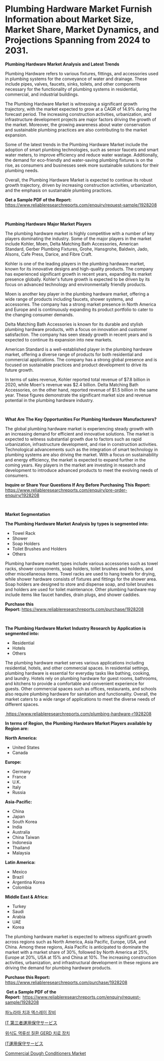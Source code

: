 <p><h1>Plumbing Hardware Market Furnish Information about Market Size, Market Share, Market Dynamics, and Projections Spanning from 2024 to 2031.</h1></p><p><strong>Plumbing Hardware Market Analysis and Latest Trends</strong></p>
<p><p>Plumbing Hardware refers to various fixtures, fittings, and accessories used in plumbing systems for the conveyance of water and drainage. These include pipes, valves, faucets, sinks, toilets, and other components necessary for the functionality of plumbing systems in residential, commercial, and industrial buildings.</p><p>The Plumbing Hardware Market is witnessing a significant growth trajectory, with the market expected to grow at a CAGR of 14.9% during the forecast period. The increasing construction activities, urbanization, and infrastructure development projects are major factors driving the growth of the market. Moreover, the growing awareness about water conservation and sustainable plumbing practices are also contributing to the market expansion.</p><p>Some of the latest trends in the Plumbing Hardware Market include the adoption of smart plumbing technologies, such as sensor faucets and smart water meters, to improve efficiency and reduce water wastage. Additionally, the demand for eco-friendly and water-saving plumbing fixtures is on the rise, as consumers and businesses seek more sustainable solutions for their plumbing needs.</p><p>Overall, the Plumbing Hardware Market is expected to continue its robust growth trajectory, driven by increasing construction activities, urbanization, and the emphasis on sustainable plumbing practices.</p></p>
<p><strong>Get a Sample PDF of the Report:&nbsp;</strong> <a href="https://www.reliableresearchreports.com/enquiry/request-sample/1928208">https://www.reliableresearchreports.com/enquiry/request-sample/1928208</a></p>
<p>&nbsp;</p>
<p><strong>Plumbing Hardware Major Market Players</strong></p>
<p><p>The plumbing hardware market is highly competitive with a number of key players dominating the industry. Some of the major players in the market include Kohler, Moen, Delta Matching Bath Accessories, American Standard, Gerber Plumbing Fixtures, Grohe, Hansgrohe, Baldwin, Jado, Alsons, Cafe Press, Darice, and Fibre Craft.</p><p>Kohler is one of the leading players in the plumbing hardware market, known for its innovative designs and high-quality products. The company has experienced significant growth in recent years, expanding its market presence globally. Kohler's future growth is expected to be driven by its focus on advanced technology and environmentally friendly products.</p><p>Moen is another key player in the plumbing hardware market, offering a wide range of products including faucets, shower systems, and accessories. The company has a strong market presence in North America and Europe and is continuously expanding its product portfolio to cater to the changing consumer demands.</p><p>Delta Matching Bath Accessories is known for its durable and stylish plumbing hardware products, with a focus on innovation and customer satisfaction. The company has seen steady growth in recent years and is expected to continue its expansion into new markets.</p><p>American Standard is a well-established player in the plumbing hardware market, offering a diverse range of products for both residential and commercial applications. The company has a strong global presence and is focused on sustainable practices and product development to drive its future growth.</p><p>In terms of sales revenue, Kohler reported total revenue of $7.8 billion in 2020, while Moen's revenue was $2.4 billion. Delta Matching Bath Accessories, on the other hand, reported revenue of $1.5 billion in the same year. These figures demonstrate the significant market size and revenue potential in the plumbing hardware industry.</p></p>
<p>&nbsp;</p>
<p><strong>What Are The Key Opportunities For Plumbing Hardware Manufacturers?</strong></p>
<p><p>The global plumbing hardware market is experiencing steady growth with an increasing demand for efficient and innovative solutions. The market is expected to witness substantial growth due to factors such as rapid urbanization, infrastructure development, and rise in construction activities. Technological advancements such as the integration of smart technology in plumbing systems are also driving the market. With a focus on sustainability and energy efficiency, the market is expected to expand further in the coming years. Key players in the market are investing in research and development to introduce advanced products to meet the evolving needs of consumers.</p></p>
<p><strong>Inquire or Share Your Questions If Any Before Purchasing This Report:</strong> <a href="https://www.reliableresearchreports.com/enquiry/pre-order-enquiry/1928208">https://www.reliableresearchreports.com/enquiry/pre-order-enquiry/1928208</a></p>
<p>&nbsp;</p>
<p><strong>Market Segmentation</strong></p>
<p><strong>The Plumbing Hardware Market Analysis by types is segmented into:</strong></p>
<p><ul><li>Towel Rack</li><li>Shower</li><li>Soap Holders</li><li>Toilet Brushes and Holders</li><li>Others</li></ul></p>
<p><p>Plumbing hardware market types include various accessories such as towel racks, shower components, soap holders, toilet brushes and holders, and other miscellaneous items. Towel racks are used to hang towels for drying, while shower hardware consists of fixtures and fittings for the shower area. Soap holders are designed to store and dispense soap, and toilet brushes and holders are used for toilet maintenance. Other plumbing hardware may include items like faucet handles, drain plugs, and shower caddies.</p></p>
<p><strong>Purchase this Report:&nbsp;</strong><a href="https://www.reliableresearchreports.com/purchase/1928208">https://www.reliableresearchreports.com/purchase/1928208</a></p>
<p>&nbsp;</p>
<p><strong>The Plumbing Hardware Market Industry Research by Application is segmented into:</strong></p>
<p><ul><li>Residential</li><li>Hotels</li><li>Others</li></ul></p>
<p><p>The plumbing hardware market serves various applications including residential, hotels, and other commercial spaces. In residential settings, plumbing hardware is essential for everyday tasks like bathing, cooking, and laundry. Hotels rely on plumbing hardware for guest rooms, bathrooms, and kitchens to provide a comfortable and convenient experience for guests. Other commercial spaces such as offices, restaurants, and schools also require plumbing hardware for sanitation and functionality. Overall, the market caters to a wide range of applications to meet the diverse needs of different spaces.</p></p>
<p><a href="https://www.reliableresearchreports.com/plumbing-hardware-r1928208">&nbsp;https://www.reliableresearchreports.com/plumbing-hardware-r1928208</a></p>
<p><strong>In terms of Region, the Plumbing Hardware Market Players available by Region are:</strong></p>
<p>
    <p> <strong> North America: </strong>
        <ul>
            <li>United States</li>
            <li>Canada</li>
        </ul>
        </p> 
    <p> <strong> Europe: </strong>
        <ul>
            <li>Germany</li>
            <li>France</li>
            <li>U.K.</li>
            <li>Italy</li>
            <li>Russia</li>
        </ul>
        </p> 
    <p> <strong> Asia-Pacific: </strong>
        <ul>
            <li>China</li>
            <li>Japan</li>
            <li>South Korea</li>
            <li>India</li>
            <li>Australia</li>
            <li>China Taiwan</li>
            <li>Indonesia</li>
            <li>Thailand</li>
            <li>Malaysia</li>
        </ul>
        </p> 
    <p> <strong> Latin America: </strong>
        <ul>
            <li>Mexico</li>
            <li>Brazil</li>
            <li>Argentina Korea</li>
            <li>Colombia</li>
        </ul>
        </p> 
    <p> <strong> Middle East & Africa: </strong>
        <ul>
            <li>Turkey</li>
            <li>Saudi</li>
            <li>Arabia</li>
            <li>UAE</li>
            <li>Korea</li>
        </ul>
    </p>
    </p>
<p><p>The plumbing hardware market is expected to witness significant growth across regions such as North America, Asia Pacific, Europe, USA, and China. Among these regions, Asia Pacific is anticipated to dominate the market with a market share of 30%, followed by North America at 25%, Europe at 20%, USA at 15% and China at 10%. The increasing construction activities, urbanization, and infrastructural development in these regions are driving the demand for plumbing hardware products.</p></p>
<p><strong>Purchase this Report: </strong><a href="https://www.reliableresearchreports.com/purchase/1928208">https://www.reliableresearchreports.com/purchase/1928208</a></p>
<p>&nbsp;<strong>Get a Sample PDF of the Report:&nbsp;&nbsp;</strong><a href="https://www.reliableresearchreports.com/enquiry/request-sample/1928208">https://www.reliableresearchreports.com/enquiry/request-sample/1928208</a></p>
<p><strong></strong></p>
<p><p><a href="https://github.com/JackieFauhey9089475/Market-Research-Report-List-2/blob/main/3646960125491.md">파노라마 치과 엑스레이 장비</a></p><p><a href="https://github.com/ycmtqqhvk3273/Market-Research-Report-List-2/blob/main/3016344116752.md">IT 第三者運用保守サービス</a></p><p><a href="https://github.com/Howaoole34545/Market-Research-Report-List-2/blob/main/6249871125490.md">위식도 역류성 질환 GERD 치료 장치</a></p><p><a href="https://github.com/FredaJerde/Market-Research-Report-List-1/blob/main/7955348116751.md">IT運用保守サービス</a></p><p><a href="https://issuu.com/reportprime-2/docs/commercial-dough-conditioners-market-size-2030.ppt">Commercial Dough Conditioners Market</a></p></p>